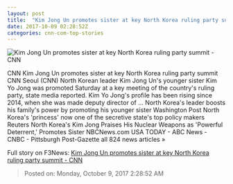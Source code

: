 ```yaml
---
layout: post
title:  "Kim Jong Un promotes sister at key North Korea ruling party summit - CNN"
date: 2017-10-09 02:28:52Z
categories: cnn-com-top-stories
---
```


![Kim Jong Un promotes sister at key North Korea ruling party summit - CNN](http://i2.cdn.cnn.com/cnnnext/dam/assets/171009075916-kim-yo-jong-super-tease.jpg)

CNN Kim Jong Un promotes sister at key North Korea ruling party summit CNN Seoul (CNN) North Korean leader Kim Jong Un's younger sister Kim Yo Jong was promoted Saturday at a key meeting of the country's ruling party, state media reported. Kim Yo Jong's profile has been rising since 2014, when she was made deputy director of ... North Korea's leader boosts his family's power by promoting his younger sister Washington Post North Korea's 'princess' now one of the secretive state's top policy makers Reuters North Korea's Kim Jong Praises His Nuclear Weapons as 'Powerful Deterrent,' Promotes Sister NBCNews.com USA TODAY - ABC News - CNBC - Pittsburgh Post-Gazette all 824 news articles »


Full story on F3News: [Kim Jong Un promotes sister at key North Korea ruling party summit - CNN](http://www.f3nws.com/n/ACBKsH)

> Posted on: Monday, October 9, 2017 2:28:52 AM

